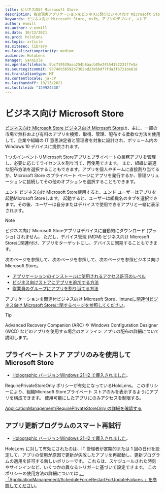 ```yaml
---
title: ビジネス向け Microsoft Store
description: 複合現実アプリケーションをビジネスに発行ビジネス向け Microsoft Storeを使用する方法について学習します。
keywords: ビジネス向け Microsoft Store, msfb, アプリのデプロイ, ストア
author: evmill
ms.author: v-evmill
ms.date: 10/13/2021
ms.prod: hololens
ms.topic: article
ms.sitesec: library
ms.localizationpriority: medium
audience: HoloLens
manager: yannisle
ms.openlocfilehash: 5bc719539aaa254b8aacb05e24554152231f7e5a
ms.sourcegitcommit: 9574db58592b7302bd2386bdf7fda3f6721de818
ms.translationtype: MT
ms.contentlocale: ja-JP
ms.lasthandoff: 10/13/2021
ms.locfileid: "129924330"
---
```

# <a name="microsoft-store-for-business"></a>ビジネス向け Microsoft Store

[ビジネス向け Microsoft Store ビジネス向け Microsoft Store](/microsoft-store/microsoft-store-for-business-overview)は、主に、一部の市場で無料および有料のアプリを検索、取得、管理、配布する柔軟な方法を使用して、企業や組織の IT 意思決定者と管理者を対象に設計され、ボリューム内の Windows 10 デバイスに提供されます。 

1 つのインベントリMicrosoft Storeアプリとプライベートの業務アプリを管理し、必要に応じてライセンスを割り当て、再使用できます。 また、組織に最適な配布方法を選択することもできます。アプリを個人やチームに直接割り当てるか、Microsoft Store のプライベート ページにアプリを発行するか、管理ソリューションに接続してその他のオプションを選択することもできます。

エンド ビジネス向け Microsoft Store使用すると、エンド ユーザーはアプリを起動Microsoft Storeします。 起動すると、ユーザーは組織名のタブを選択できます。その後、ユーザーは自分またはデバイスで使用できるアプリと一緒に表示されます。

> [!Note]
> ビジネス向け Microsoft Storeアプリはデバイスに自動的にダウンロード (プッシュ) されません。 ただし、デバイス管理 (MDM) ビジネス向け Microsoft Storeに関連付け、アプリをターゲットにし、デバイスに同期することもできます。

次のページを参照して、次のページを参照して、次のページを参照ビジネス向け Microsoft Store。

* [アプリケーションのインストールに使用されるアクセス許可のレベル](/mem/intune/configuration/device-restrictions-windows-holographic#app-store)
* [ビジネス向けストアにアプリを追加する方法](/mem/intune/apps/store-apps-windows)
* [従業員のグループにアプリを割り当てる方法](/mem/intune/apps/windows-store-for-business)

アプリケーションを関連付ビジネス向け Microsoft Store、Intune[に関連付ビジネス向け Microsoft Storeに関するページを参照してください](/mem/intune/apps/windows-store-for-business#associate-your-microsoft-store-for-business-account-with-intune)。

> [!Tip]
> Advanced Recovery [](/microsoft-store/distribute-offline-apps) Companion (ARC) や Windows Configuration Designer (WCD) などのアプリを使用する場合のオフライン アプリの配布の詳細について説明します。

## <a name="use-only-private-store-apps-for-microsoft-store"></a>プライベート ストア アプリのみを使用してMicrosoft Store

- [Holographic バージョンWindows 21H2 で導入されました](hololens-release-notes.md#windows-holographic-version-21h2)。

RequirePrivateStoreOnly ポリシーが有効になっているHoloLens。 このポリシーにより、組織Microsoft Storeプライベート ストアのみを表示するようにアプリを構成できます。 使用可能にしたアプリにのみアクセスを制限する。

[ApplicationManagement/RequirePrivateStoreOnly の詳細を確認する](http://windows/client-management/mdm/policy-csp-applicationmanagement#applicationmanagement-requireprivatestoreonly)

## <a name="smart-retry-for-app-updates"></a>アプリ更新プログラムのスマート再試行

- [Holographic バージョンWindows 21H2 で導入されました](hololens-release-notes.md#windows-holographic-version-21h2)。

HoloLens に対して有効にされたのは、IT 管理者が定期的または 1 回の日付を設定して、アプリの使用が原因で更新が失敗したアプリを再起動し、更新プログラムの適用を許可する新しいポリシーです。 これらは、スケジュールされた時刻やサインインなど、いくつかの異なるトリガーに基づいて設定できます。 このポリシーの使用方法の詳細については [、「ApplicationManagement/ScheduleForceRestartForUpdateFailures 」を参照してください](/windows/client-management/mdm/policy-csp-applicationmanagement#applicationmanagement-scheduleforcerestartforupdatefailures)。